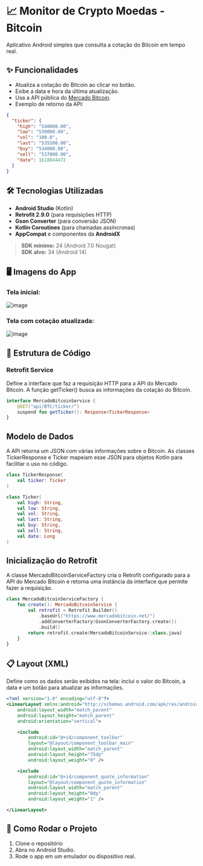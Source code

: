 # 📈 Monitor de Crypto Moedas - Bitcoin

Aplicativo Android simples que consulta a cotação do Bitcoin em tempo real.

## ✨ Funcionalidades

- Atualiza a cotação do Bitcoin ao clicar no botão.
- Exibe a data e hora da última atualização.
- Usa a API pública do [Mercado Bitcoin](https://www.mercadobitcoin.net/api/BTC/ticker/).
- Exemplo de retorno da API:
```json
{
  "ticker": {
    "high": "540000.00",
    "low": "530000.00",
    "vol": "100.0",
    "last": "535500.00",
    "buy": "534000.00",
    "sell": "537000.00",
    "date": 1618844472
  }
}
```

## 🛠️ Tecnologias Utilizadas

- **Android Studio** (Kotlin)
- **Retrofit 2.9.0** (para requisições HTTP)
- **Gson Converter** (para conversão JSON)
- **Kotlin Coroutines** (para chamadas assíncronas)
- **AppCompat** e componentes da **AndroidX**
> **SDK mínimo:** 24 (Android 7.0 Nougat)  
> **SDK alvo:** 34 (Android 14)

## 🖥️ Imagens do App

### Tela inicial:
![image](https://github.com/user-attachments/assets/f601ca48-a8e2-4615-97f0-d5034f4a1dbc)

### Tela com cotação atualizada:
![image](https://github.com/user-attachments/assets/69f77bd0-57cb-4814-84dd-c730701f9f79)

## 🧩 Estrutura de Código

### Retrofit Service
Define a interface que faz a requisição HTTP para a API do Mercado Bitcoin.
A função getTicker() busca as informações da cotação do Bitcoin.
```kotlin
interface MercadoBitcoinService {
    @GET("api/BTC/ticker/")
    suspend fun getTicker(): Response<TickerResponse>
}
```
## Modelo de Dados
A API retorna um JSON com várias informações sobre o Bitcoin. As classes TickerResponse e Ticker mapeiam esse JSON para objetos Kotlin para facilitar o uso no código.

```kotlin
class TickerResponse(
    val ticker: Ticker
)

class Ticker(
    val high: String,
    val low: String,
    val vol: String,
    val last: String,
    val buy: String,
    val sell: String,
    val date: Long
)
```

## Inicialização do Retrofit
A classe MercadoBitcoinServiceFactory cria o Retrofit configurado para a API do Mercado Bitcoin e retorna uma instância da interface que permite fazer a requisição.
```kotlin
class MercadoBitcoinServiceFactory {
    fun create(): MercadoBitcoinService {
        val retrofit = Retrofit.Builder()
            .baseUrl("https://www.mercadobitcoin.net/")
            .addConverterFactory(GsonConverterFactory.create())
            .build()
        return retrofit.create(MercadoBitcoinService::class.java)
    }
}
```

## 📋 Layout (XML)
Define como os dados serão exibidos na tela: inclui o valor do Bitcoin, a data e um botão para atualizar as informações.
```xml
<?xml version="1.0" encoding="utf-8"?>
<LinearLayout xmlns:android="http://schemas.android.com/apk/res/android"
    android:layout_width="match_parent"
    android:layout_height="match_parent"
    android:orientation="vertical">

    <include
        android:id="@+id/component_toolbar"
        layout="@layout/component_toolbar_main"
        android:layout_width="match_parent"
        android:layout_height="75dp"
        android:layout_weight="0" />

    <include
        android:id="@+id/component_quote_information"
        layout="@layout/component_quote_information"
        android:layout_width="match_parent"
        android:layout_height="0dp"
        android:layout_weight="1" />

</LinearLayout>
```

## 🚀 Como Rodar o Projeto
1. Clone o repositório
2. Abra no Android Studio.
3. Rode o app em um emulador ou dispositivo real.


